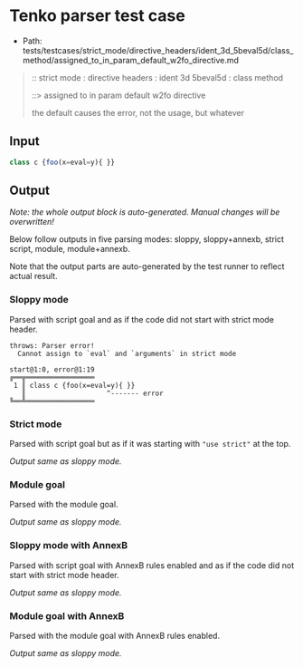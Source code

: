 # Tenko parser test case

- Path: tests/testcases/strict_mode/directive_headers/ident_3d_5beval5d/class_method/assigned_to_in_param_default_w2fo_directive.md

> :: strict mode : directive headers : ident 3d 5beval5d : class method
>
> ::> assigned to in param default w2fo directive
>
> the default causes the error, not the usage, but whatever

## Input


`````js
class c {foo(x=eval=y){ }}
`````

## Output

_Note: the whole output block is auto-generated. Manual changes will be overwritten!_

Below follow outputs in five parsing modes: sloppy, sloppy+annexb, strict script, module, module+annexb.

Note that the output parts are auto-generated by the test runner to reflect actual result.

### Sloppy mode

Parsed with script goal and as if the code did not start with strict mode header.

`````
throws: Parser error!
  Cannot assign to `eval` and `arguments` in strict mode

start@1:0, error@1:19
╔══╦═════════════════
 1 ║ class c {foo(x=eval=y){ }}
   ║                    ^------- error
╚══╩═════════════════

`````

### Strict mode

Parsed with script goal but as if it was starting with `"use strict"` at the top.

_Output same as sloppy mode._

### Module goal

Parsed with the module goal.

_Output same as sloppy mode._

### Sloppy mode with AnnexB

Parsed with script goal with AnnexB rules enabled and as if the code did not start with strict mode header.

_Output same as sloppy mode._

### Module goal with AnnexB

Parsed with the module goal with AnnexB rules enabled.

_Output same as sloppy mode._
